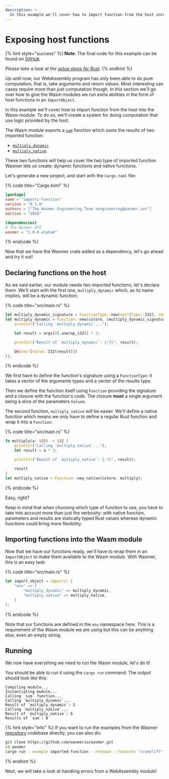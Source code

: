 ```yaml
---
description: >-
  In this example we'll cover how to import function from the host into the Wasm module.
---
```


# Exposing host functions

{% hint style="success" %}
**Note**: The final code for this example can be found on 
[GitHub](https://github.com/wasmerio/wasmer/blob/master/examples/imports_function.rs).

_Please take a look at the_ [_setup steps for Rust_](../setup.md)_._
{% endhint %}

Up until now, our WebAssembly program has only been able to do pure computation, that is, take arguments and return 
values. Most interesting use cases require more than just computation though. In this section we'll go over how to give 
the Wasm modules we run extra abilities in the form of host functions in an `ImportObject`.

In this example we'll cover how to import function from the host into the Wasm module. To do so, we'll create a system
for doing computation that use logic provided by the host.

The Wasm module exports a [`sum`](https://github.com/wasmerio/wasmer/blob/master/examples/imports_function.rs#L32-L37) 
function which sums the results of two imported function:
* [`multiply_dynamic`](https://github.com/wasmerio/wasmer/blob/master/examples/imports_function.rs#L29) 
* [`multiply_native`](https://github.com/wasmerio/wasmer/blob/master/examples/imports_function.rs#L30) 

These two functions will help us cover the two type of imported function Wasmer lets us create: dynamic functions and
native functions.

Let's generate a new project, and start with the `Cargo.toml` file:

{% code title="Cargo.toml" %}
```toml
[package]
name = "imports-function"
version = "0.1.0"
authors = ["The Wasmer Engineering Team <engineering@wasmer.io>"]
edition = "2018"

[dependencies]
# The Wasmer API
wasmer = "1.0.0-alpha4"
```
{% endcode %}

Now that we have the Wasmer crate added as a dependency, let's go ahead and try it out!

## Declaring functions on the host

As we said earlier, our module needs two imported functions, let's declare them. We'll start with the first one, 
`multiply_dynamic` which, as its name implies, will be a dynamic function:

{% code title="src/main.rs" %}
```rust
let multiply_dynamic_signature = FunctionType::new(vec![Type::I32], vec![Type::I32]);
let multiply_dynamic = Function::new(&store, &multiply_dynamic_signature, |args| {
    println!("Calling `multiply_dynamic`...");

    let result = args[0].unwrap_i32() * 2;

    println!("Result of `multiply_dynamic`: {:?}", result);

    Ok(vec![Value::I32(result)])
});
```
{% endcode %}

We first have to define the function's signature using a `FunctionType`: it takes a vector of the arguments types and 
a vector of the results type. 

Then we define the function itself using `Function` providing the signature and a closure with the function's code. The
closure **must** a single argument being a slice of the parameters `Value`s.

The second function, `multiply_native` will be easier. We'll define a native function which means we only have to define
a regular Rust function and wrap it into a `Function`:

{% code title="src/main.rs" %}
```rust
fn multiply(a: i32) -> i32 {
    println!("Calling `multiply_native`...");
    let result = a * 3;

    println!("Result of `multiply_native`: {:?}", result);

    result
}
let multiply_native = Function::new_native(&store, multiply);
```
{% endcode %}

Easy, right?

Keep in mind that when choosing which type of function to use, you have to take into account more than just the 
verbosity: with native function, parameters and results are statically typed Rust values whereas dynamic functions 
could bring more flexibility.

## Importing functions into the Wasm module

Now that we have our functions ready, we'll have to wrap them in an `ImportObject` to make them available to the 
Wasm module. With Wasmer, this is an easy task:

{% code title="src/main.rs" %}
```rust
let import_object = imports! {
    "env" => {
        "multiply_dynamic" => multiply_dynamic,
        "multiply_native" => multiply_native,
    }
};
```
{% endcode %}

Note that our functions are defined in the `env` namespace here. This is a requirement of the Wasm module we are using 
but this can be anything else, even an empty string.

## Running

We now have everything we need to run the Wasm module, let's do it!

You should be able to run it using the `cargo run` command. The output should look like this:

```text
Compiling module...
Instantiating module...
Calling `sum` function...
Calling `multiply_dynamic`...
Result of `multiply_dynamic`: 2
Calling `multiply_native`...
Result of `multiply_native`: 6
Results of `sum`: 8
```

{% hint style="info" %}
If you want to run the examples from the Wasmer [repository](https://github.com/wasmerio/wasmer/) codebase directly, 
you can also do:

```bash
git clone https://github.com/wasmerio/wasmer.git
cd wasmer
cargo run --example imported-function --release --features "cranelift"
```
{% endhint %}

Next, we will take a look at handling errors from a WebAssembly module!

